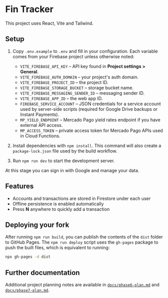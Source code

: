 # Fin Tracker

This project uses React, Vite and Tailwind.

## Setup


1. Copy `.env.example` to `.env` and fill in your configuration. Each variable comes from your Firebase project unless otherwise noted:

   - `VITE_FIREBASE_API_KEY` – API key found in **Project settings > General**.
   - `VITE_FIREBASE_AUTH_DOMAIN` – your project's auth domain.
   - `VITE_FIREBASE_PROJECT_ID` – the project ID.
   - `VITE_FIREBASE_STORAGE_BUCKET` – storage bucket name.
   - `VITE_FIREBASE_MESSAGING_SENDER_ID` – messaging sender ID.
   - `VITE_FIREBASE_APP_ID` – the web app ID.
   - `FIREBASE_SERVICE_ACCOUNT` – JSON credentials for a service account used by server-side scripts (required for Google Drive backups or Instant Payments).
   - `MP_YIELD_ENDPOINT` – Mercado Pago yield rates endpoint if you have external API access.
   - `MP_ACCESS_TOKEN` – private access token for Mercado Pago APIs used in Cloud Functions.
2. Install dependencies with `npm install`. This command will also create a `package-lock.json` file used by the build workflow.
3. Run `npm run dev` to start the development server.

At this stage you can sign in with Google and manage your data.
## Features

- Accounts and transactions are stored in Firestore under each user
- Offline persistence is enabled automatically
- Press **N** anywhere to quickly add a transaction

## Deploying your fork


After running `npm run build`, you can publish the contents of the `dist` folder to GitHub Pages. The `npm run deploy` script uses the `gh-pages` package to push the built files, which is equivalent to running:

```bash
npx gh-pages -d dist
```
## Further documentation

Additional project planning notes are available in [`docs/phase6-plan.md`](docs/phase6-plan.md) and [`docs/phase7-plan.md`](docs/phase7-plan.md).
